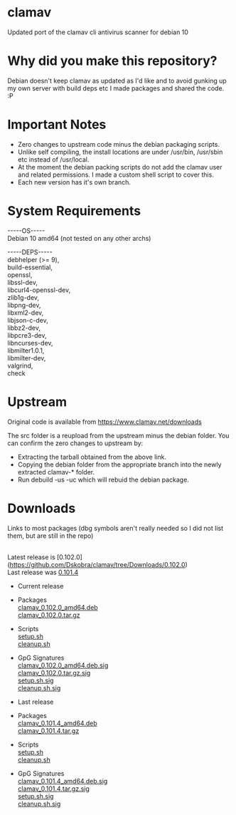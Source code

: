 # clamav
Updated port of the clamav cli antivirus scanner for debian 10

# Why did you make this repository?
Debian doesn't keep clamav as updated as I'd like and to avoid gunking up my own server with build deps etc I made packages and shared the code. :P

# Important Notes
* Zero changes to upstream code minus the debian packaging scripts.
* Unlike self compiling, the install locations are under /usr/bin, /usr/sbin etc instead of /usr/local.
* At the moment the debian packing scripts do not add the clamav user and related permissions. I made a custom shell script to cover this.
* Each new version has it's own branch.

# System Requirements


-----OS-----
<br />Debian 10 amd64 (not tested on any other archs)

-----DEPS-----
<br />debhelper (>= 9),
<br />build-essential, 
<br />openssl, 
<br />libssl-dev, 
<br />libcurl4-openssl-dev, 
<br />zlib1g-dev, 
<br />libpng-dev, 
<br />libxml2-dev, 
<br />libjson-c-dev, 
<br />libbz2-dev, 
<br />libpcre3-dev, 
<br />libncurses-dev, 
<br />libmilter1.0.1, 
<br />libmilter-dev, 
<br />valgrind, 
<br />check


# Upstream
Original code is available from https://www.clamav.net/downloads

The src folder is a reupload from the upstream minus the debian folder.
You can confirm the zero changes to upstream by:
* Extracting the tarball obtained from the above link.
* Copying the debian folder from the appropriate branch into the newly extracted clamav-* folder.
* Run debuild -us -uc which will rebuid the debian package.


# Downloads

Links to most packages (dbg symbols aren't really needed so I did not list them, but are still in the repo)

</br> Latest release is [0.102.0] (https://github.com/Dskobra/clamav/tree/Downloads/0.102.0)
</br> Last release was [0.101.4](https://github.com/Dskobra/clamav/tree/Downloads/0.101.4)

* Current release
* Packages
<br />[clamav_0.102.0_amd64.deb](https://github.com/Dskobra/clamav/raw/Downloads/0.102.0/clamav_0.102.0_amd64.deb)
<br />[clamav_0.102.0.tar.gz](https://github.com/Dskobra/clamav/raw/Downloads/0.102.0/clamav_0.102.0.tar.gz)

* Scripts
<br /> [setup.sh](https://raw.githubusercontent.com/Dskobra/clamav/Downloads/0.102.0/setup.sh)
<br /> [cleanup.sh](https://raw.githubusercontent.com/Dskobra/clamav/Downloads/0.102.0/cleanup.sh)

* GpG Signatures
<br />[clamav_0.102.0_amd64.deb.sig](https://github.com/Dskobra/clamav/raw/Downloads/0.102.0/clamav_0.102.0.tar.gz.sig)
<br />[clamav_0.102.0.tar.gz.sig](https://github.com/Dskobra/clamav/raw/Downloads/0.101.4/clamav_0.101.4.tar.gz.sig)
<br /> [setup.sh.sig](https://github.com/Dskobra/clamav/raw/Downloads/0.102.0/setup.sh.sig)
<br />[cleanup.sh.sig](https://github.com/Dskobra/clamav/raw/Downloads/0.102.0/cleanup.sh.sig)


* Last release
* Packages
<br />[clamav_0.101.4_amd64.deb](https://github.com/Dskobra/clamav/raw/Downloads/0.101.4/clamav_0.101.4_amd64.deb)
<br />[clamav_0.101.4.tar.gz](https://github.com/Dskobra/clamav/raw/Downloads/0.101.4/clamav_0.101.4.tar.gz)

* Scripts
<br /> [setup.sh](https://raw.githubusercontent.com/Dskobra/clamav/Downloads/0.101.4/setup.sh)
<br /> [cleanup.sh](https://raw.githubusercontent.com/Dskobra/clamav/Downloads/0.101.4/cleanup.sh)

* GpG Signatures
<br />[clamav_0.101.4_amd64.deb.sig](https://github.com/Dskobra/clamav/raw/Downloads/0.101.4/clamav_0.101.4_amd64.deb.sig)
<br />[clamav_0.101.4.tar.gz.sig](https://github.com/Dskobra/clamav/raw/Downloads/0.101.4/clamav_0.101.4.tar.gz.sig)
<br /> [setup.sh.sig](https://github.com/Dskobra/clamav/raw/Downloads/0.101.4/setup.sh.sig)
<br />[cleanup.sh.sig](https://github.com/Dskobra/clamav/raw/Downloads/0.101.4/cleanup.sh.sig)
